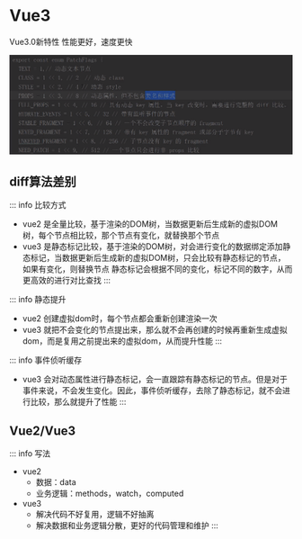 # Vue3

Vue3.0新特性
性能更好，速度更快


![o.png](./assets/vue3-diff.png)

## diff算法差别
::: info 比较方式
- vue2 是全量比较，基于渲染的DOM树，当数据更新后生成新的虚拟DOM树，每个节点相比较，那个节点有变化，就替换那个节点
- vue3 是静态标记比较，基于渲染的DOM树，对会进行变化的数据绑定添加静态标记，当数据更新后生成新的虚拟DOM树，只会比较有静态标记的节点，如果有变化，则替换节点
静态标记会根据不同的变化，标记不同的数字，从而更高效的进行对比查找
:::

::: info 静态提升
- vue2 创建虚拟dom时，每个节点都会重新创建渲染一次
- vue3 就把不会变化的节点提出来，那么就不会再创建的时候再重新生成虚拟dom，而是复用之前提出来的虚拟dom，从而提升性能
:::

::: info 事件侦听缓存
- vue3 会对动态属性进行静态标记，会一直跟踪有静态标记的节点。但是对于事件来说，不会发生变化。因此，事件侦听缓存，去除了静态标记，就不会进行比较，那么就提升了性能
:::

## Vue2/Vue3
::: info 写法
- vue2
  - 数据：data
  - 业务逻辑：methods，watch，computed
- vue3
  - 解决代码不好复用，逻辑不好抽离
  - 解决数据和业务逻辑分散，更好的代码管理和维护
:::
